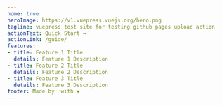 ```yaml
---
home: true
heroImage: https://v1.vuepress.vuejs.org/hero.png
tagline: vuepress test site for testing github pages upload action 
actionText: Quick Start →
actionLink: /guide/
features:
- title: Feature 1 Title
  details: Feature 1 Description
- title: Feature 2 Title
  details: Feature 2 Description
- title: Feature 3 Title
  details: Feature 3 Description
footer: Made by  with ❤️
---
```

